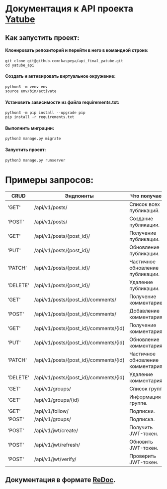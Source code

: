 # Документация к API проекта [Yatube](https://github.com/kaspeya/yamdb_final)

## Как запустить проект:
#### Клонировать репозиторий и перейти в него в командной строке:
```
git clone git@github.com:kaspeya/api_final_yatube.git
cd yatube_api
```
#### Cоздать и активировать виртуальное окружение:
```
python3 -m venv env
source env/bin/activate
```
#### Установить зависимости из файла requirements.txt:
```
python3 -m pip install --upgrade pip
pip install -r requirements.txt
```
#### Выполнить миграции:
```
python3 manage.py migrate
```
#### Запустить проект:
```
python3 manage.py runserver
```
# Примеры запросов:
| CRUD      | Эндпоинты | Что получаем | 
| --- | --- | --- |
| 'GET'     | /api/v1/posts/                          | Список всех публикаций.           |
| 'POST'    | /api/v1/posts/                          | Создание публикации.              |
| 'GET'     | /api/v1/posts/{post_id}/                | Получение публикации.             |
| 'PUT'     | /api/v1/posts/{post_id}/                | Обновление публикации.            |
| 'PATCH'   | /api/v1/posts/{post_id}/                | Частичное обновление публикации.  |
| 'DELETE'  | /api/v1/posts/{post_id}/                | Удаление публикации.              |
| 'GET'     | /api/v1/posts/{post_id}/comments/       | Получение комментариев.           |
| 'POST'    | /api/v1/posts/{post_id}/comments/       | Добавление комментарияв.          |
| 'GET'     | /api/v1/posts/{post_id}/comments/{id}   | Получение комментария.            |
| 'PUT'     | /api/v1/posts/{post_id}/comments/{id}   | Обновление комментария.           |
| 'PATCH'   | /api/v1/posts/{post_id}/comments/{id}   | Частичное обновление комментария. |
| 'DELETE'  | /api/v1/posts/{post_id}/comments/{id}   | Удаление комментария.             |
| 'GET'     | /api/v1/groups/                         | Список групп.                     |
| 'GET'     | /api/v1/groups/{id}                     | Информация о группе.              |
| 'GET'     | /api/v1/follow/                         | Подписки.                         |
| 'POST'    | /api/v1/groups/                         | Подписка.                         |
| 'POST'    | /api/v1/jwt/create/                     | Получить JWT-токен.               |
| 'POST'    | /api/v1/jwt/refresh/                    | Обновить JWT-токен.               |
| 'POST'    | /api/v1/jwt/verify/                     | Проверить JWT-токен.              |
 

## Документация в формате [ReDoc](http://127.0.0.1:8000/redoc/).
